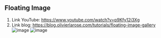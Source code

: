 ## Floating Image
1. Link YouTube: https://www.youtube.com/watch?v=p9Kfy12j3Xg
2. Link blog: https://blog.olivierlarose.com/tutorials/floating-image-gallery
![image](https://github.com/user-attachments/assets/799530aa-76e4-4a39-bafc-0e663ecf84b3)
![image](https://github.com/user-attachments/assets/210d518b-4bff-4e93-ae44-e1dd8e47db93)

